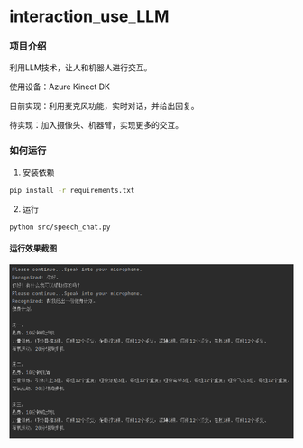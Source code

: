 # interaction_use_LLM

### 项目介绍

利用LLM技术，让人和机器人进行交互。

使用设备：Azure Kinect DK

目前实现：利用麦克风功能，实时对话，并给出回复。

待实现：加入摄像头、机器臂，实现更多的交互。


### 如何运行

1. 安装依赖

```bash
pip install -r requirements.txt
```

2. 运行

```bash
python src/speech_chat.py
```

#### 运行效果截图

![效果1](img/效果1.png)
